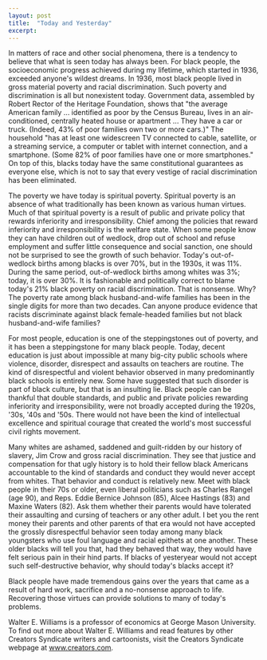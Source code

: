 ```yaml
---
layout: post
title:  "Today and Yesterday"
excerpt:
---
```




In matters of race and other social phenomena, there is a tendency to believe that what is seen today has always been. For black people, the socioeconomic progress achieved during my lifetime, which started in 1936, exceeded anyone's wildest dreams. In 1936, most black people lived in gross material poverty and racial discrimination. Such poverty and discrimination is all but nonexistent today. Government data, assembled by Robert Rector of the Heritage Foundation, shows that "the average American family ... identified as poor by the Census Bureau, lives in an air-conditioned, centrally heated house or apartment ... They have a car or truck. (Indeed, 43% of poor families own two or more cars.)" The household "has at least one widescreen TV connected to cable, satellite, or a streaming service, a computer or tablet with internet connection, and a smartphone. (Some 82% of poor families have one or more smartphones." On top of this, blacks today have the same constitutional guarantees as everyone else, which is not to say that every vestige of racial discrimination has been eliminated.

The poverty we have today is spiritual poverty. Spiritual poverty is an absence of what traditionally has been known as various human virtues. Much of that spiritual poverty is a result of public and private policy that rewards inferiority and irresponsibility. Chief among the policies that reward inferiority and irresponsibility is the welfare state. When some people know they can have children out of wedlock, drop out of school and refuse employment and suffer little consequence and social sanction, one should not be surprised to see the growth of such behavior. Today's out-of-wedlock births among blacks is over 70%, but in the 1930s, it was 11%. During the same period, out-of-wedlock births among whites was 3%; today, it is over 30%. It is fashionable and politically correct to blame today's 21% black poverty on racial discrimination. That is nonsense. Why? The poverty rate among black husband-and-wife families has been in the single digits for more than two decades. Can anyone produce evidence that racists discriminate against black female-headed families but not black husband-and-wife families?

For most people, education is one of the steppingstones out of poverty, and it has been a steppingstone for many black people. Today, decent education is just about impossible at many big-city public schools where violence, disorder, disrespect and assaults on teachers are routine. The kind of disrespectful and violent behavior observed in many predominantly black schools is entirely new. Some have suggested that such disorder is part of black culture, but that is an insulting lie. Black people can be thankful that double standards, and public and private policies rewarding inferiority and irresponsibility, were not broadly accepted during the 1920s, '30s, '40s and '50s. There would not have been the kind of intellectual excellence and spiritual courage that created the world's most successful civil rights movement.

Many whites are ashamed, saddened and guilt-ridden by our history of slavery, Jim Crow and gross racial discrimination. They see that justice and compensation for that ugly history is to hold their fellow black Americans accountable to the kind of standards and conduct they would never accept from whites. That behavior and conduct is relatively new. Meet with black people in their 70s or older, even liberal politicians such as Charles Rangel (age 90), and Reps. Eddie Bernice Johnson (85), Alcee Hastings (83) and Maxine Waters (82). Ask them whether their parents would have tolerated their assaulting and cursing of teachers or any other adult. I bet you the rent money their parents and other parents of that era would not have accepted the grossly disrespectful behavior seen today among many black youngsters who use foul language and racial epithets at one another. These older blacks will tell you that, had they behaved that way, they would have felt serious pain in their hind parts. If blacks of yesteryear would not accept such self-destructive behavior, why should today's blacks accept it?

Black people have made tremendous gains over the years that came as a result of hard work, sacrifice and a no-nonsense approach to life. Recovering those virtues can provide solutions to many of today's problems.

Walter E. Williams is a professor of economics at George Mason University. To find out more about Walter E. Williams and read features by other Creators Syndicate writers and cartoonists, visit the Creators Syndicate webpage at www.creators.com.
